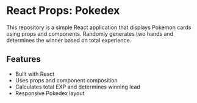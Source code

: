# React Props: Pokedex

This repository is a simple React application that displays Pokemon cards using props and components. Randomly generates two hands and determines the winner based on total experience.

## Features
- Built with React
- Uses props and component composition
- Calculates total EXP and determines winning lead
- Responsive Pokedex layout
